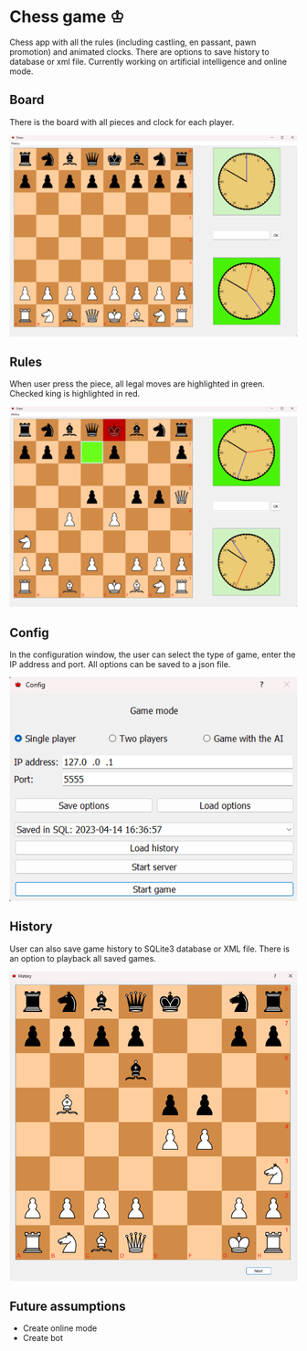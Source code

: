 # Chess game ♔
Chess app with all the rules (including castling, en passant, pawn promotion) 
and animated clocks. There are options to save history to database or xml
file. Currently working on artificial intelligence and online mode.

## Board 
There is the board with all pieces and clock for each player.

![Board image](screenshots/screen1.png)

## Rules
When user press the piece, all legal moves are highlighted in green. 
Checked king is highlighted in red.

![Check image](screenshots/highlight.png)

## Config
In the configuration window, the user can select the type of game, enter the IP address and port.
All options can be saved to a json file.

![Config image](screenshots/config.png)

## History

User can also save game history to SQLite3 database or XML file. There is an option
to playback all saved games.

![History image](screenshots/history.png)

## Future assumptions

- Create online mode
- Create bot


